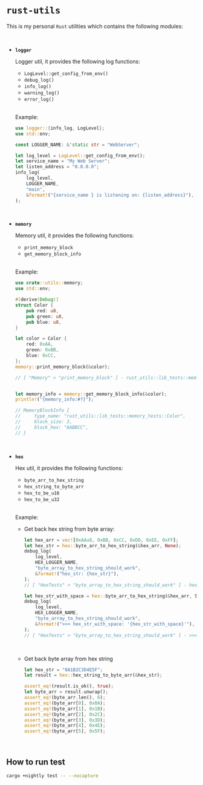 # `rust-utils`

This is my personal `Rust` utilities which contains the following modules:

</br>

- **`logger`**

    Logger util, it provides the following log functions:

    - `LogLevel::get_config_from_env()`
    - `debug_log()`
    - `info_log()`
    - `warning_log()`
    - `error_log()`

    </br>

    Example:

    ```rust
    use logger::{info_log, LogLevel};
    use std::env;

    const LOGGER_NAME: &'static str = "WebServer";

    let log_level = LogLevel::get_config_from_env();
    let service_name = "My Web Server";
    let listen_address = "0.0.0.0";
    info_log(
        log_level,
        LOGGER_NAME,
        "main",
        &format!("{service_name } is listening on: {listen_address}"),
    );
    ```

    </br>


- **`memory`**

    Memory util, it provides the following functions:

    - `print_memory_block`
    - `get_memory_block_info`

    </br>

    Example:

    ```rust
    use crate::utils::memory;
    use std::env;

    #[derive(Debug)]
    struct Color {
        pub red: u8,
        pub green: u8,
        pub blue: u8,
    }

    let color = Color {
        red: 0xAA,
        green: 0xBB,
        blue: 0xCC,
    };
    memory::print_memory_block(&color);

    // [ "Memory" > "print_memory_block" ] - rust_utils::lib_tests::memory_tests::Color, size: 3 , block HEX: AABBCC


    let memory_info = memory::get_memory_block_info(&color);
    println!("{memory_info:#?}");

    // MemoryBlockInfo {
    //     type_name: "rust_utils::lib_tests::memory_tests::Color",
    //     block_size: 3,
    //     block_hex: "AABBCC",
    // }
    ```

    </br>


- **`hex`**

    Hex util, it provides the following functions:

    - `byte_arr_to_hex_string`
    - `hex_string_to_byte_arr`
    - `hex_to_be_u16`
    - `hex_to_be_u32`

    </br>

    Example:

    - Get back hex string from byte array:

        ```rust
        let hex_arr = vec![0xAAu8, 0xBB, 0xCC, 0xDD, 0xEE, 0xFF];
        let hex_str = hex::byte_arr_to_hex_string(&hex_arr, None);
        debug_log(
            log_level,
            HEX_LOGGER_NAME,
            "byte_array_to_hex_string_should_work",
            &format!("hex_str: {hex_str}"),
        );
        // [ "HexTests" > "byte_array_to_hex_string_should_work" ] - hex_str: AABBCCDDEEFF

        let hex_str_with_space = hex::byte_arr_to_hex_string(&hex_arr, Some(' '));
        debug_log(
            log_level,
            HEX_LOGGER_NAME,
            "byte_array_to_hex_string_should_work",
            &format!(">>> hex_str_with_space: '{hex_str_with_space}'"),
        );
        // [ "HexTests" > "byte_array_to_hex_string_should_work" ] - >>> hex_str_with_space: 'AA BB CC DD EE FF'
        ```

        </br>

    - Get back byte array from hex string

        ```rust
        let hex_str = "0A1B2C3D4E5F";
        let result = hex::hex_string_to_byte_arr(&hex_str);

        assert_eq!(result.is_ok(), true);
        let byte_arr = result.unwrap();
        assert_eq!(byte_arr.len(), 6);
        assert_eq!(byte_arr[0], 0x0A);
        assert_eq!(byte_arr[1], 0x1B);
        assert_eq!(byte_arr[2], 0x2C);
        assert_eq!(byte_arr[3], 0x3D);
        assert_eq!(byte_arr[4], 0x4E);
        assert_eq!(byte_arr[5], 0x5F);
        ```

        </br>


## How to run test

```bash
cargo +nightly test -- --nocapture
```

</br>

